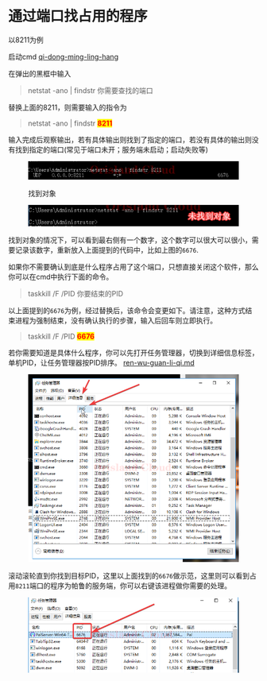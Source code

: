 # 通过端口找占用的程序

以8211为例

启动cmd [qi-dong-ming-ling-hang](qi-dong-ming-ling-hang/ "mention")

在弹出的黑框中输入

> netstat -ano | findstr 你需要查找的端口

替换上面的8211，则需要输入的指令为

> netstat -ano | findstr <mark style="color:red;">**8211**</mark>

输入完成后观察输出，若有具体输出则找到了指定的端口，若没有具体的输出则没有找到指定的端口(常见于端口未开；服务端未启动；启动失败等)

<figure><img src="../.gitbook/assets/mstsc_SywXVyk78L.png" alt=""><figcaption><p>找到对象</p></figcaption></figure>

<figure><img src="../.gitbook/assets/image (1).png" alt=""><figcaption></figcaption></figure>

找到对象的情况下，可以看到最右侧有一个数字，这个数字可以很大可以很小，需要记录该数字，重新放入上面提到的代码中，比如上图的`6676`.

如果你不需要确认到底是什么程序占用了这个端口，只想直接关闭这个软件，那么你可以在cmd中执行下面的命令。

> taskkill /F /PID 你要结束的PID

以上面提到的`6676`为例，经过替换后，该命令会变更如下。请注意，这种方式结束进程为强制结束，没有确认执行的步骤，输入后回车则立即执行。

> taskkill /F /PID <mark style="color:red;">**6676**</mark>

若你需要知道是具体什么程序，你可以先打开任务管理器，切换到详细信息标签，单机PID，让任务管理器按PID排序。 [ren-wu-guan-li-qi.md](ren-wu-guan-li-qi.md "mention")

<figure><img src="../.gitbook/assets/mstsc_sjDKslHC01.png" alt=""><figcaption></figcaption></figure>

滚动滚轮直到你找到目标PID，这里以上面找到的`6676`做示范，这里则可以看到占用`8211`端口的程序为帕鲁的服务端，你可以右键该进程做你需要的处理。

<figure><img src="../.gitbook/assets/mstsc_ZBXO92JlGM.png" alt=""><figcaption></figcaption></figure>
